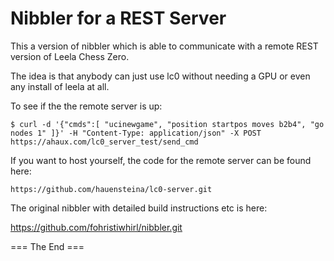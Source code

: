 # Nibbler for a REST Server

This a version of nibbler which is able to communicate with a
remote REST version of Leela Chess Zero.

The idea is that anybody can just use lc0 without
needing a GPU or even any install of leela at all.

To see if the the remote server is up:

`$ curl -d '{"cmds":[ "ucinewgame", "position startpos moves b2b4", "go nodes 1" ]}' -H "Content-Type: application/json" -X POST https://ahaux.com/lc0_server_test/send_cmd`

If you want to host yourself, the code for the remote server can be found here:

`https://github.com/hauensteina/lc0-server.git`

The original nibbler with detailed build instructions etc is here:

https://github.com/fohristiwhirl/nibbler.git

=== The End ===
